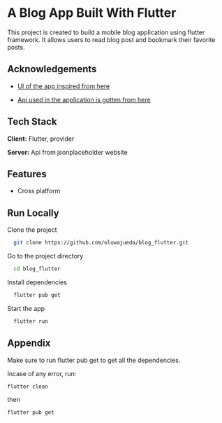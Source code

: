 
# A Blog App Built With Flutter

This project is created to build a mobile blog application using flutter framework. It allows users to read blog post and bookmark their favorite posts.


## Acknowledgements

 - [UI of the app inspired from here](https://www.figma.com/file/lOwpcsHanyxA0oSUvd1hCA/Blog-App-(Community)?node-id=0-1&t=aMlEUkA6C49Xy994-0)
 

-  [Api used in the application is gotten from here](
    https://jsonplaceholder.typicode.com/posts)
## Tech Stack

**Client:** Flutter, provider

**Server:** Api from jsonplaceholder website


## Features

- Cross platform


## Run Locally

Clone the project

```bash
  git clone https://github.com/oluwajueda/blog_flutter.git
```

Go to the project directory

```bash
  cd blog_flutter
```

Install dependencies

```bash
  flutter pub get
```

Start the app

```bash
  flutter run
```


## Appendix


Make sure to run flutter pub get to get all the dependencies.

Incase of any error, run:
````
flutter clean
````
then

```
flutter pub get
```
